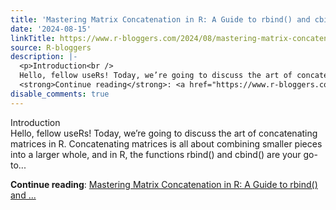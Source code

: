 ```yaml
---
title: 'Mastering Matrix Concatenation in R: A Guide to rbind() and cbind()'
date: '2024-08-15'
linkTitle: https://www.r-bloggers.com/2024/08/mastering-matrix-concatenation-in-r-a-guide-to-rbind-and-cbind/
source: R-bloggers
description: |-
  <p>Introduction<br />
  Hello, fellow useRs! Today, we’re going to discuss the art of concatenating matrices in R. Concatenating matrices is all about combining smaller pieces into a larger whole, and in R, the functions rbind() and cbind() are your go-to...</p>
  <strong>Continue reading</strong>: <a href="https://www.r-bloggers.com/2024/08/mastering-matrix-concatenation-in-r-a-guide-to-rbind-and-cbind/">Mastering Matrix Concatenation in R: A Guide to rbind() and ...
disable_comments: true
---
```

<p>Introduction<br />
Hello, fellow useRs! Today, we’re going to discuss the art of concatenating matrices in R. Concatenating matrices is all about combining smaller pieces into a larger whole, and in R, the functions rbind() and cbind() are your go-to...</p>
<strong>Continue reading</strong>: <a href="https://www.r-bloggers.com/2024/08/mastering-matrix-concatenation-in-r-a-guide-to-rbind-and-cbind/">Mastering Matrix Concatenation in R: A Guide to rbind() and ...